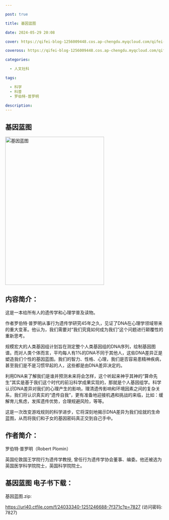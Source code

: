 ```yaml
---

post: true

title: 基因蓝图

date: 2024-05-29 20:08

cover: https://qifei-blog-1256009448.cos.ap-chengdu.myqcloud.com/qifei-blog/64ec1635661c6c8e54bc15a7.jpg

coveross: https://qifei-blog-1256009448.cos.ap-chengdu.myqcloud.com/qifei-blog/64ec1635661c6c8e54bc15a7.jpg

categories:

  - 人文社科

tags:

  - 科学
  - 科普
  - 罗伯特·普罗明

description:
---
```


## 基因蓝图
<img alt="基因蓝图 " class="aligncenter loaded" data-was-processed="true" decoding="async" fetchpriority="high" height="471" src="https://qifei-blog-1256009448.cos.ap-chengdu.myqcloud.com/qifei-blog/64ec1635661c6c8e54bc15a7.jpg " style="cursor: zoom-in;" width="314"/>

## 内容简介：

这是一本给所有人的遗传学和心理学普及读物。

作者罗伯特·普罗明从事行为遗传学研究45年之久，见证了DNA在心理学领域带来的重大变革。他认为，我们需要对“我们究竟如何成为我们”这个问题进行颠覆性的重新思考。

规模宏大的人类基因组计划旨在测定整个人类基因组的DNA序列，绘制基因图谱。而对人类个体而言，平均每人有1%的DNA不同于其他人，这些DNA差异正是塑造我们个性的基因蓝图。我们的智力、性格、心理，我们是否容易患精神疾病，甚至我们是不是习惯早起的人，这些都是由DNA差异决定的。

利用DNA来了解我们是谁并预测未来将会怎样，这个听起来神乎其神的“算命先生”其实是基于我们这个时代的前沿科学成果实现的，那就是个人基因组学。科学认识DNA差异对我们的心理产生的影响，理清遗传影响和环境因素之间的复杂关系，我们将认识真实的“遗传自我”，更有准备地迎接机遇和挑战的来临，比如：缓解育儿焦虑，发挥遗传优势，合理规避风险，等等。

这是一次改变游戏规则的科学进步，它将深刻地揭示DNA差异为我们绘就的生命蓝图，从而将我们和子女的基因密码真正交到自己手中。

## 作者简介：

罗伯特·普罗明（Robert Plomin）

英国伦敦国王学院行为遗传学教授, 曾任行为遗传学协会董事、编委。他还被选为英国医学科学院院士，英国科学院院士。

## 基因蓝图 电子书下载：

基因蓝图.zip: 

https://url40.ctfile.com/f/24033340-1251246688-7f371c?p=7827 (访问密码: 7827)
